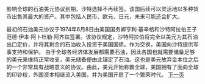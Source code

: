 影响全球的石油美元协议到期，沙特选择不再续签。该国后续可以灵活地以多种货币出售其最大的资产。其中包括人民币、欧元、日元，未来可能还会扩大。

最初的石油美元协议于1974年6月8日由美国国务卿亨利·基辛格和沙特阿拉伯王子范德·伊本·阿卜杜勒·阿齐兹签署。该协议规定，沙特阿拉伯将完全以美元为其石油出口定价，并将其剩余的石油收入投资于美国国债。作为交换，美国向沙特提供军事支持和保护。
由于全球各经济体发展都需要石油，因此各国也就需要储备足够的美元来维持正常收支，美元储备便由此锚定了石油。这也是美元放弃金本位之后的一个非常具有战略意义的协议。由此，美元开始称霸全球，美国拥有了面向全球的印钞权，外国资本相继流入美国，并为美国开启了一个繁荣时代。
[下一页](揭秘美军“反中国疫苗”计划.md)